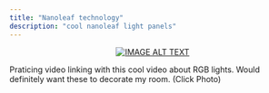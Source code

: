 ```yaml
---
title: "Nanoleaf technology"
description: "cool nanoleaf light panels"
---
```



<span style="display:block;text-align:center">[![IMAGE ALT TEXT](https://timedotcom.files.wordpress.com/2017/03/aurora-smart-lights.jpg)](https://youtu.be/EgfwVtE9reM "Nanoleaf Aurora RGB Light Panels - New Craze?
")

Praticing video linking with this cool video about RGB lights. Would definitely want these to decorate my room. (Click Photo)
